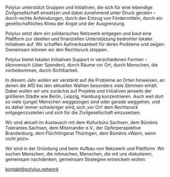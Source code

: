Polylux unterstützt Gruppen und Initiativen, die sich für eine lebendige
Zivilgesellschaft einsetzen und dabei zunehmend unter Druck geraten – durch
rechte Anfeindungen, durch den Entzug von Fördermitteln, durch ein
gesellschaftliches Klima der Angst und der Ausgrenzung.

Polylux setzt dem ein solidarisches Netzwerk entgegen und baut eine Plattform
zur ideellen und finanziellen Unterstützung bedrohter lokaler Initiativen auf.
Wir schaffen Aufmerksamkeit für deren Probleme und zeigen: Gemeinsam  können
wir den Rechtsruck stoppen.

Polylux bietet lokalen Initiativen Support in verschiedenen Formen –
ökonomisch (über Spenden), durch Räume vor Ort, durch Menschen, die
vorbeikommen, durch Sichtbarkeit.

In diesem Jahr wollen wir verstärkt auf die Probleme an Orten hinweisen, an
denen die AfD bei den aktuellen Wahlen besonders viele Stimmen erhält. Dabei
wollen wir uns zunächst auf Projekte und Initiativen jenseits der größeren
Städte wie Berlin, Leipzig, Hamburg konzentrieren. Auch weil dort so viele
(junge) Menschen weggezogen sind oder gerade weggehen, und es daher immer
schwieriger wird, sich ‚vor Ort‘  dem Rechtsruck entgegenzustellen und sich für
die Zivilgesellschaft einzusetzen.

Wir sind aktuell im Austausch mit dem Kulturbüro Sachsen, dem Bündnis
Tolerantes Sachsen, dem Miteinander e.V., der Opferperspektive Brandenburg,
dem Flüchtlingsrat Thüringen, dem Bündnis »Wann, wenn nicht jetzt«.

Wir sind in der Gründung und beim Aufbau von Netzwerk und Plattform. Wir suchen
Menschen, die mitmachen, Menschen, die mit uns diskutieren,
gemeinsam nachdenken, gemeinsam Strategien entwickeln wollen:

[kontakt@polylux.network](mailto:kontakt@polylux.network)
